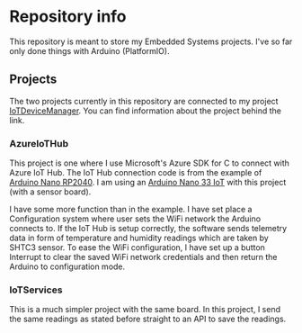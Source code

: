# Repository info

This repository is meant to store my Embedded Systems projects.
I've so far only done things with Arduino (PlatformIO).

## Projects

The two projects currently in this repository are connected to
my project [IoTDeviceManager](https://github.com/paavkar/IoTDeviceManager).
You can find information about the project behind the link.

### AzureIoTHub

This project is one where I use Microsoft's Azure SDK for C to connect
with Azure IoT Hub. The IoT Hub connection code is from the example of
[Arduino Nano RP2040](https://github.com/Azure/azure-sdk-for-c-arduino/blob/main/examples/Azure_IoT_Hub_Arduino_Nano_RP2040_Connect/README.md). I am using an [Arduino Nano 33 IoT](https://docs.arduino.cc/hardware/nano-33-iot/)
with this project (with a sensor board).

I have some more function than in the example. I have set place
a Configuration system where user sets the WiFi network the Arduino
connects to. If the IoT Hub is setup correctly, the software sends
telemetry data in form of temperature and humidity readings which
are taken by SHTC3 sensor. To ease the WiFi configuration, I have
set up a button Interrupt to clear the saved WiFi network credentials
and then return the Arduino to configuration mode.

### IoTServices

This is a much simpler project with the same board. In this project,
I send the same readings as stated before straight to an API to save
the readings.